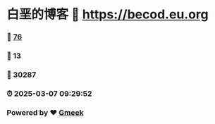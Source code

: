 # 白垩的博客 :link: https://becod.eu.org 
### :page_facing_up: [76](https://becod.eu.org/tag.html) 
### :speech_balloon: 13 
### :hibiscus: 30287 
### :alarm_clock: 2025-03-07 09:29:52 
### Powered by :heart: [Gmeek](https://github.com/Meekdai/Gmeek)
